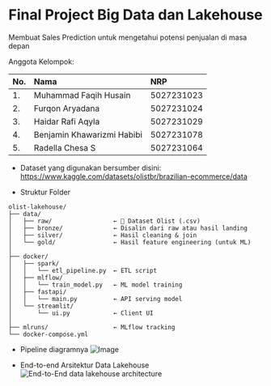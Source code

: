 # Final Project Big Data dan Lakehouse

Membuat Sales Prediction untuk mengetahui potensi penjualan di masa depan

Anggota Kelompok:

| No. | Nama | NRP |
| :-- | :--- | :--- |
| 1. | Muhammad Faqih Husain | 5027231023 |
| 2. | Furqon Aryadana | 5027231024 |
| 3. | Haidar Rafi Aqyla | 5027231029 |
| 4. | Benjamin Khawarizmi Habibi | 5027231078 |
| 5. | Radella Chesa S | 5027231064 |

- Dataset yang digunakan bersumber disini:
https://www.kaggle.com/datasets/olistbr/brazilian-ecommerce/data

- Struktur Folder

```
olist-lakehouse/
├── data/
│   ├── raw/                 ← 🔹 Dataset Olist (.csv)
│   ├── bronze/              ← Disalin dari raw atau hasil landing
│   ├── silver/              ← Hasil cleaning & join
│   └── gold/                ← Hasil feature engineering (untuk ML)
│
├── docker/
│   ├── spark/
│   │   └── etl_pipeline.py  ← ETL script
│   ├── mlflow/
│   │   └── train_model.py   ← ML model training
│   ├── fastapi/
│   │   └── main.py          ← API serving model
│   └── streamlit/
│       └── ui.py            ← Client UI
│
├── mlruns/                  ← MLflow tracking
└── docker-compose.yml
```

- Pipeline diagramnya
![Image](https://github.com/user-attachments/assets/a0cbf627-9228-4b6a-8c6d-15e11236a306)

- End-to-end Arsitektur Data Lakehouse
![End-to-End data lakehouse architecture](https://github.com/user-attachments/assets/34be8cbc-c9f1-46c6-a64a-a66e2c94cf9b)



